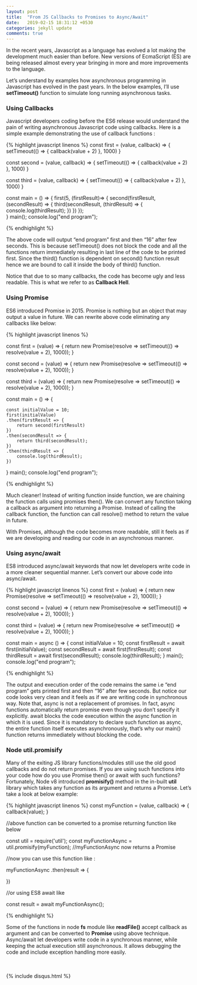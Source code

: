 ```yaml
---
layout: post
title:  "From JS Callbacks to Promises to Async/Await"
date:   2019-02-15 18:31:12 +0530
categories: jekyll update
comments: true
---
```


In the recent years, Javascript as a language has evolved a lot making the development much easier than before. New versions of EcmaScript (ES) are being released almost every year bringing in more and more improvements to the language.

Let’s understand by examples how asynchronous programming in Javascript has evolved in the past years. In the below examples, I’ll use **setTimeout()** function to simulate long running asynchronous tasks.

### Using Callbacks
Javascript developers coding before the ES6 release would understand the pain of writing asynchronous Javascript code using callbacks.
Here is a simple example demonstrating the use of callback functions :

{% highlight javascript linenos %}
const first = (value, callback) => {
    setTimeout(() => {
        callback(value + 2)
    }, 1000)
}

const second = (value, callback) => {
    setTimeout(() => {
        callback(value + 2)
    }, 1000)
}

const third = (value, callback) => {
    setTimeout(() => {
        callback(value + 2)
    }, 1000)
}

const main = () => {
    first(5, (firstResult)=> {
        second(firstResult, (secondResult) => {
            third(secondResult, (thirdResult) => {
                console.log(thirdResult);
            })
        })
    });       
}
main();
console.log("end program");

{% endhighlight %}

The above code will output “end program” first and then “16” after few seconds. This is because setTimeout() does not block the code and all the functions return immediately resulting in last line of the code to be printed first. Since the third() function is dependent on second() function result hence we are bound to call it inside the body of third() function.

Notice that due to so many callbacks, the code has become ugly and less readable. This is what we refer to as **Callback Hell**.

### Using Promise
ES6 introduced Promise in 2015. Promise is nothing but an object that may output a value in future. We can rewrite above code eliminating any callbacks like below:

{% highlight javascript linenos %}

const first = (value) => {
    return new Promise(resolve => setTimeout(() => resolve(value + 2), 1000));
}

const second = (value) => {
    return new Promise(resolve => setTimeout(() => resolve(value + 2), 1000));
}

const third = (value) => {
    return new Promise(resolve => setTimeout(() => resolve(value + 2), 1000));
}

const main = () => {

    const initialValue = 10;
    first(initialValue)
    .then(firstResult => {
        return second(firstResult)
    })
    .then(secondResult => {
        return third(secondResult);
    })
    .then(thirdResult => {
        console.log(thirdResult);
    }) 
}
main();
console.log("end program");

{% endhighlight %}

Much cleaner! Instead of writing function inside function, we are chaining the function calls using promises then(). We can convert any function taking a callback as argument into returning a Promise. Instead of calling the callback function, the function can call resolve() method to return the value in future.

With Promises, although the code becomes more readable, still it feels as if we are developing and reading our code in an asynchronous manner.

### Using async/await

ES8 introduced async/await keywords that now let developers write code in a more cleaner sequential manner. Let’s convert our above code into async/await.

{% highlight javascript linenos %}
const first =  (value) => {
    return new Promise(resolve => setTimeout(() => resolve(value + 2), 1000));
}

const second = (value) => {
    return new Promise(resolve => setTimeout(() => resolve(value + 2), 1000));
}

const third =  (value) => {
    return new Promise(resolve => setTimeout(() => resolve(value + 2), 1000));
}

const main = async () => {
    const initialValue = 10;
    const firstResult = await first(initialValue);
    const secondResult = await first(firstResult);
    const thirdResult = await first(secondResult);
    console.log(thirdResult);
}
main();
console.log("end program");

{% endhighlight %}


The output and execution order of the code remains the same i.e “end program” gets printed first and then “16” after few seconds. But notice our code looks very clean and it feels as if we are writing code in synchronous way.
Note that, async is not a replacement of promises. In fact, async functions automatically return promise even though you don’t specify it explicitly.
await blocks the code execution within the async function in which it is used. Since it is mandatory to declare such function as async, the entire function itself executes asynchronously, that’s why our main() function returns immediately without blocking the code.


### Node util.promisify
Many of the exiting JS library functions/modules still use the old good callbacks and do not return promises. If you are using such functions into your code how do you use Promise then() or await with such functions?
Fortunately, Node v8 introduced **promisify()** method in the in-built **util** library which takes any function as its argument and returns a Promise. Let’s take a look at below example:

{% highlight javascript linenos %}
const myFunction = (value, callback) => {
    callback(value);
}

//above function can be converted to a promise returning function like below

const util = require('util');
const myFunctionAsync = util.promisify(myFunction); //myFunctionAsync now returns a Promise

//now you can use this function like :

myFunctionAsync
.then(result => {

})

//or using ES8 await like 

const result = await myFunctionAsync();

{% endhighlight %}


Some of the functions in node **fs** module like **readFile()** accept callback as argument and can be converted to **Promise** using above technique.
Async/await let developers write code in a synchronous manner, while keeping the actual execution still asynchronous. It allows debugging the code and include exception handling more easily.

<br><br>
{% include disqus.html %}
